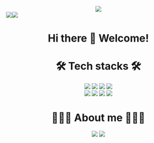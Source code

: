 <div align="center">
 <img src="https://capsule-render.vercel.app/api?type=waving&&height=300&section=header&text=Onam%20Kwon&fontSize=90&&animation=twinkling&color=97DBAE&fontColor=363636" />



 <div style="display: flex; flex-direction: row;">
  <img class="img" src="https://github-readme-stats.vercel.app/api?username=kon6443&theme=dark&show_icons=true" />
  <img class="img" src="https://github-readme-stats.vercel.app/api/top-langs/?username=kon6443&layout=compact&theme=dark&hide=html,tex" />
 </div>


 <h1 align="text"> 
  <a> Hi there 👋 Welcome! </a>
 </h1>

</div>


<h1 align="center">
 🛠 Tech stacks 🛠
</h1>
<div align="center">
 <img style="display: inline;" src="https://img.shields.io/badge/c-blue?style=plastic&logo=C&logoColor=white"/> 
 <img style="display: inline;" src="https://img.shields.io/badge/-c++-00599C?style=plastic&logo=c%2B%2B&logoColor=white"/> 
 <img style="display: inline;" src="https://img.shields.io/badge/Git-yellowgreen?style=plastic&logo=Git&logoColor=Red"/> 
 <img style="display: inline;" src ="https://img.shields.io/badge/Python-3776AB.svg?&style=plastic&logo=Python&logoColor=white"/> 
 
 </br>
 
 <img style="display: inline;" src ="https://img.shields.io/badge/Node.JS-express.svg?&style=plastic&logo=Node.js&logoColor=white"/> 
 <img style="display: inline;" src ="https://img.shields.io/badge/Docker-2496ED.svg?&style=plastic&logo=Docker&logoColor=white"/> 
 <img style="display: inline;" src ="https://img.shields.io/badge/SQLite-003B57.svg?&style=plastic&logo=sqlite&logoColor=white"/> 
 <img style="display: inline;" src ="https://img.shields.io/badge/AWS EC2-FF9900.svg?&style=plastic&logo=amazonec2&logoColor=white"/> 
</div>

<h1 align="center">
 🧑🏻‍💻 About me 🧑🏻‍💻
 </h1>
<div align="center">
 <img style="display: inline;" href="https://velog.io/@kon6443" src="https://img.shields.io/badge/Tech blog-20C997?style=plastic&logo=velog&logoColor=white"/>
 <a style="display: inline;" href="mailto:kon6443@gmail.com"><img src="https://img.shields.io/badge/Gmail-EA4335?style=plastic&logo=Gmail&logoColor=white&link=kon6443@gmail.com"/></a>
</div>

